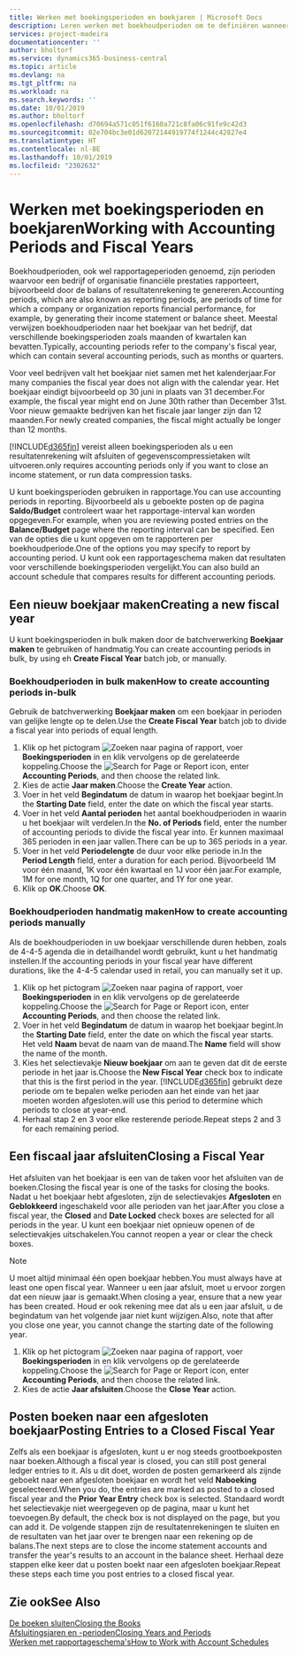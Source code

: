 ```yaml
---
title: Werken met boekingsperioden en boekjaren | Microsoft Docs
description: Leren werken met boekhoudperioden om te definiëren wanneer uw bedrijf financiële prestaties rapporteert.
services: project-madeira
documentationcenter: ''
author: bholtorf
ms.service: dynamics365-business-central
ms.topic: article
ms.devlang: na
ms.tgt_pltfrm: na
ms.workload: na
ms.search.keywords: ''
ms.date: 10/01/2019
ms.author: bholtorf
ms.openlocfilehash: d70694a571c051f6160a721c8fa06c91fe9c42d3
ms.sourcegitcommit: 02e704bc3e01d62072144919774f1244c42827e4
ms.translationtype: HT
ms.contentlocale: nl-BE
ms.lasthandoff: 10/01/2019
ms.locfileid: "2302632"
---
```

# <a name="working-with-accounting-periods-and-fiscal-years"></a><span data-ttu-id="540e6-103">Werken met boekingsperioden en boekjaren</span><span class="sxs-lookup"><span data-stu-id="540e6-103">Working with Accounting Periods and Fiscal Years</span></span>
<span data-ttu-id="540e6-104">Boekhoudperioden, ook wel rapportageperioden genoemd, zijn perioden waarvoor een bedrijf of organisatie financiële prestaties rapporteert, bijvoorbeeld door de balans of resultatenrekening te genereren.</span><span class="sxs-lookup"><span data-stu-id="540e6-104">Accounting periods, which are also known as reporting periods, are periods of time for which a company or organization reports financial performance, for example, by generating their income statement or balance sheet.</span></span> <span data-ttu-id="540e6-105">Meestal verwijzen boekhoudperioden naar het boekjaar van het bedrijf, dat verschillende boekingsperioden zoals maanden of kwartalen kan bevatten.</span><span class="sxs-lookup"><span data-stu-id="540e6-105">Typically, accounting periods refer to the company's fiscal year, which can contain several accounting periods, such as months or quarters.</span></span>

<span data-ttu-id="540e6-106">Voor veel bedrijven valt het boekjaar niet samen met het kalenderjaar.</span><span class="sxs-lookup"><span data-stu-id="540e6-106">For many companies the fiscal year does not align with the calendar year.</span></span> <span data-ttu-id="540e6-107">Het boekjaar eindigt bijvoorbeeld op 30 juni in plaats van 31 december.</span><span class="sxs-lookup"><span data-stu-id="540e6-107">For example, the fiscal year might end on June 30th rather than December 31st.</span></span> <span data-ttu-id="540e6-108">Voor nieuw gemaakte bedrijven kan het fiscale jaar langer zijn dan 12 maanden.</span><span class="sxs-lookup"><span data-stu-id="540e6-108">For newly created companies, the fiscal might actually be longer than 12 months.</span></span> 

[!INCLUDE[d365fin](includes/d365fin_md.md)] <span data-ttu-id="540e6-109">vereist alleen boekingsperioden als u een resultatenrekening wilt afsluiten of gegevenscompressietaken wilt uitvoeren.</span><span class="sxs-lookup"><span data-stu-id="540e6-109">only requires accounting periods only if you want to close an income statement, or run data compression tasks.</span></span> 

<span data-ttu-id="540e6-110">U kunt boekingsperioden gebruiken in rapportage.</span><span class="sxs-lookup"><span data-stu-id="540e6-110">You can use accounting periods in reporting.</span></span> <span data-ttu-id="540e6-111">Bijvoorbeeld als u geboekte posten op de pagina **Saldo/Budget** controleert waar het rapportage-interval kan worden opgegeven.</span><span class="sxs-lookup"><span data-stu-id="540e6-111">For example, when you are reviewing posted entries on the **Balance/Budget** page where the reporting interval can be specified.</span></span> <span data-ttu-id="540e6-112">Een van de opties die u kunt opgeven om te rapporteren per boekhoudperiode.</span><span class="sxs-lookup"><span data-stu-id="540e6-112">One of the options you may specify to report by accounting period.</span></span> <span data-ttu-id="540e6-113">U kunt ook een rapportageschema maken dat resultaten voor verschillende boekingsperioden vergelijkt.</span><span class="sxs-lookup"><span data-stu-id="540e6-113">You can also build an account schedule that compares results for different accounting periods.</span></span>

## <a name="creating-a-new-fiscal-year"></a><span data-ttu-id="540e6-114">Een nieuw boekjaar maken</span><span class="sxs-lookup"><span data-stu-id="540e6-114">Creating a new fiscal year</span></span>
<span data-ttu-id="540e6-115">U kunt boekingsperioden in bulk maken door de batchverwerking **Boekjaar maken** te gebruiken of handmatig.</span><span class="sxs-lookup"><span data-stu-id="540e6-115">You can create accounting periods in bulk, by using eh **Create Fiscal Year** batch job, or manually.</span></span>

### <a name="how-to-create-accounting-periods-in-bulk"></a><span data-ttu-id="540e6-116">Boekhoudperioden in bulk maken</span><span class="sxs-lookup"><span data-stu-id="540e6-116">How to create accounting periods in-bulk</span></span>
<span data-ttu-id="540e6-117">Gebruik de batchverwerking **Boekjaar maken** om een boekjaar in perioden van gelijke lengte op te delen.</span><span class="sxs-lookup"><span data-stu-id="540e6-117">Use the **Create Fiscal Year** batch job to divide a fiscal year into periods of equal length.</span></span>  

1. <span data-ttu-id="540e6-118">Klik op het pictogram ![Zoeken naar pagina of rapport](media/ui-search/search_small.png "pictogram Zoeken naar pagina of rapport"), voer **Boekingsperioden** in en klik vervolgens op de gerelateerde koppeling.</span><span class="sxs-lookup"><span data-stu-id="540e6-118">Choose the ![Search for Page or Report](media/ui-search/search_small.png "Search for Page or Report icon") icon, enter **Accounting Periods**, and then choose the related link.</span></span>  
2. <span data-ttu-id="540e6-119">Kies de actie **Jaar maken**.</span><span class="sxs-lookup"><span data-stu-id="540e6-119">Choose the **Create Year** action.</span></span>  <!--What about the Scheduling option? Should we mention that? There's also the Report Output Type field...-->
3. <span data-ttu-id="540e6-120">Voer in het veld **Begindatum** de datum in waarop het boekjaar begint.</span><span class="sxs-lookup"><span data-stu-id="540e6-120">In the **Starting Date** field, enter the date on which the fiscal year starts.</span></span>  
4. <span data-ttu-id="540e6-121">Voer in het veld **Aantal perioden** het aantal boekhoudperioden in waarin u het boekjaar wilt verdelen.</span><span class="sxs-lookup"><span data-stu-id="540e6-121">In the **No. of Periods** field, enter the number of accounting periods to divide the fiscal year into.</span></span> <span data-ttu-id="540e6-122">Er kunnen maximaal 365 perioden in een jaar vallen.</span><span class="sxs-lookup"><span data-stu-id="540e6-122">There can be up to 365 periods in a year.</span></span>  
5. <span data-ttu-id="540e6-123">Voer in het veld **Periodelengte** de duur voor elke periode in.</span><span class="sxs-lookup"><span data-stu-id="540e6-123">In the **Period Length** field, enter a duration for each period.</span></span> <span data-ttu-id="540e6-124">Bijvoorbeeld 1M voor één maand, 1K voor één kwartaal en 1J voor één jaar.</span><span class="sxs-lookup"><span data-stu-id="540e6-124">For example, 1M for one month, 1Q for one quarter, and 1Y for one year.</span></span>  
6. <span data-ttu-id="540e6-125">Klik op **OK**.</span><span class="sxs-lookup"><span data-stu-id="540e6-125">Choose **OK**.</span></span>  

### <a name="how-to-create-accounting-periods-manually"></a><span data-ttu-id="540e6-126">Boekhoudperioden handmatig maken</span><span class="sxs-lookup"><span data-stu-id="540e6-126">How to create accounting periods manually</span></span>
<span data-ttu-id="540e6-127">Als de boekhoudperioden in uw boekjaar verschillende duren hebben, zoals de 4-4-5 agenda die in detailhandel wordt gebruikt, kunt u het handmatig instellen.</span><span class="sxs-lookup"><span data-stu-id="540e6-127">If the accounting periods in your fiscal year have different durations, like the 4-4-5 calendar used in retail, you can manually set it up.</span></span>  
  
1. <span data-ttu-id="540e6-128">Klik op het pictogram ![Zoeken naar pagina of rapport](media/ui-search/search_small.png "pictogram Zoeken naar pagina of rapport"), voer **Boekingsperioden** in en klik vervolgens op de gerelateerde koppeling.</span><span class="sxs-lookup"><span data-stu-id="540e6-128">Choose the ![Search for Page or Report](media/ui-search/search_small.png "Search for Page or Report icon") icon, enter **Accounting Periods**, and then choose the related link.</span></span>  
2. <span data-ttu-id="540e6-129">Voer in het veld **Begindatum** de datum in waarop het boekjaar begint.</span><span class="sxs-lookup"><span data-stu-id="540e6-129">In the **Starting Date** field, enter the date on which the fiscal year starts.</span></span> <span data-ttu-id="540e6-130">Het veld **Naam** bevat de naam van de maand.</span><span class="sxs-lookup"><span data-stu-id="540e6-130">The **Name** field will show the name of the month.</span></span>  
3. <span data-ttu-id="540e6-131">Kies het selectievakje **Nieuw boekjaar** om aan te geven dat dit de eerste periode in het jaar is.</span><span class="sxs-lookup"><span data-stu-id="540e6-131">Choose the **New Fiscal Year** check box to indicate that this is the first period in the year.</span></span> [!INCLUDE[d365fin](includes/d365fin_md.md)] <span data-ttu-id="540e6-132">gebruikt deze periode om te bepalen welke perioden aan het einde van het jaar moeten worden afgesloten.</span><span class="sxs-lookup"><span data-stu-id="540e6-132">will use this period to determine which periods to close at year-end.</span></span>
4. <span data-ttu-id="540e6-133">Herhaal stap 2 en 3 voor elke resterende periode.</span><span class="sxs-lookup"><span data-stu-id="540e6-133">Repeat steps 2 and 3 for each remaining period.</span></span>  

## <a name="closing-a-fiscal-year"></a><span data-ttu-id="540e6-134">Een fiscaal jaar afsluiten</span><span class="sxs-lookup"><span data-stu-id="540e6-134">Closing a Fiscal Year</span></span>
<span data-ttu-id="540e6-135">Het afsluiten van het boekjaar is een van de taken voor het afsluiten van de boeken.</span><span class="sxs-lookup"><span data-stu-id="540e6-135">Closing the fiscal year is one of the tasks for closing the books.</span></span> <span data-ttu-id="540e6-136">Nadat u het boekjaar hebt afgesloten, zijn de selectievakjes **Afgesloten** en **Geblokkeerd** ingeschakeld voor alle perioden van het jaar.</span><span class="sxs-lookup"><span data-stu-id="540e6-136">After you close a fiscal year, the **Closed** and **Date Locked** check boxes are selected for all periods in the year.</span></span> <span data-ttu-id="540e6-137">U kunt een boekjaar niet opnieuw openen of de selectievakjes uitschakelen.</span><span class="sxs-lookup"><span data-stu-id="540e6-137">You cannot reopen a year or clear the check boxes.</span></span>

> [!NOTE]  
>  <span data-ttu-id="540e6-138">U moet altijd minimaal één open boekjaar hebben.</span><span class="sxs-lookup"><span data-stu-id="540e6-138">You must always have at least one open fiscal year.</span></span> <span data-ttu-id="540e6-139">Wanneer u een jaar afsluit, moet u ervoor zorgen dat een nieuw jaar is gemaakt.</span><span class="sxs-lookup"><span data-stu-id="540e6-139">When closing a year, ensure that a new year has been created.</span></span> <span data-ttu-id="540e6-140">Houd er ook rekening mee dat als u een jaar afsluit, u de begindatum van het volgende jaar niet kunt wijzigen.</span><span class="sxs-lookup"><span data-stu-id="540e6-140">Also, note that after you close one year, you cannot change the starting date of the following year.</span></span>

1. <span data-ttu-id="540e6-141">Klik op het pictogram ![Zoeken naar pagina of rapport](media/ui-search/search_small.png "pictogram Zoeken naar pagina of rapport"), voer **Boekingsperioden** in en klik vervolgens op de gerelateerde koppeling.</span><span class="sxs-lookup"><span data-stu-id="540e6-141">Choose the ![Search for Page or Report](media/ui-search/search_small.png "Search for Page or Report icon") icon, enter **Accounting Periods**, and then choose the related link.</span></span>  
2. <span data-ttu-id="540e6-142">Kies de actie **Jaar afsluiten**.</span><span class="sxs-lookup"><span data-stu-id="540e6-142">Choose the **Close Year** action.</span></span>  

## <a name="posting-entries-to-a-closed-fiscal-year"></a><span data-ttu-id="540e6-143">Posten boeken naar een afgesloten boekjaar</span><span class="sxs-lookup"><span data-stu-id="540e6-143">Posting Entries to a Closed Fiscal Year</span></span>
<span data-ttu-id="540e6-144">Zelfs als een boekjaar is afgesloten, kunt u er nog steeds grootboekposten naar boeken.</span><span class="sxs-lookup"><span data-stu-id="540e6-144">Although a fiscal year is closed, you can still post general ledger entries to it.</span></span> <span data-ttu-id="540e6-145">Als u dit doet, worden de posten gemarkeerd als zijnde geboekt naar een afgesloten boekjaar en wordt het veld **Naboeking** geselecteerd.</span><span class="sxs-lookup"><span data-stu-id="540e6-145">When you do, the entries are marked as posted to a closed fiscal year and the **Prior Year Entry** check box is selected.</span></span> <span data-ttu-id="540e6-146">Standaard wordt het selectievakje niet weergegeven op de pagina, maar u kunt het toevoegen.</span><span class="sxs-lookup"><span data-stu-id="540e6-146">By default, the check box is not displayed on the page, but you can add it.</span></span> <span data-ttu-id="540e6-147">De volgende stappen zijn de resultatenrekeningen te sluiten en de resultaten van het jaar over te brengen naar een rekening op de balans.</span><span class="sxs-lookup"><span data-stu-id="540e6-147">The next steps are to close the income statement accounts and transfer the year's results to an account in the balance sheet.</span></span> <span data-ttu-id="540e6-148">Herhaal deze stappen elke keer dat u posten boekt naar een afgesloten boekjaar.</span><span class="sxs-lookup"><span data-stu-id="540e6-148">Repeat these steps each time you post entries to a closed fiscal year.</span></span>

## <a name="see-also"></a><span data-ttu-id="540e6-149">Zie ook</span><span class="sxs-lookup"><span data-stu-id="540e6-149">See Also</span></span>
[<span data-ttu-id="540e6-150">De boeken sluiten</span><span class="sxs-lookup"><span data-stu-id="540e6-150">Closing the Books</span></span>](year-close-books.md)  
[<span data-ttu-id="540e6-151">Afsluitingsjaren en -perioden</span><span class="sxs-lookup"><span data-stu-id="540e6-151">Closing Years and Periods</span></span>](year-close-years-periods.md)  
[<span data-ttu-id="540e6-152">Werken met rapportageschema's</span><span class="sxs-lookup"><span data-stu-id="540e6-152">How to Work with Account Schedules</span></span>](bi-how-work-account-schedule.md)  
  





